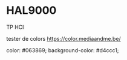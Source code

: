 # HAL9000
TP HCI

tester de colors
https://color.mediaandme.be/


color: #063869;
background-color: #d4ccc1;
